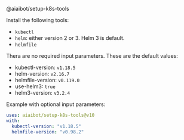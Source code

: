 @aiaibot/setup-k8s-tools

Install the following tools:
* `kubectl`
* `helm`: either version 2 or 3. Helm 3 is default.
* `helmfile`


Thera are no required input parameters. These are the default values:
- kubectl-version: `v1.18.5`
- helm-version: `v2.16.7`
- helmfile-version: `v0.119.0`
- use-helm3: `true`
- helm3-version: `v3.2.4`

Example with optional input parameters:

```yaml
uses: aiaibot/setup-k8s-tools@v10
with:
  kubectl-version: "v1.18.5"
  helmfile-version: "v0.98.2"
```
